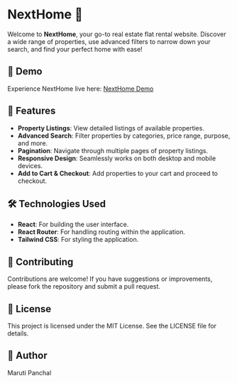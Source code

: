 # NextHome 🏡

Welcome to **NextHome**, your go-to real estate flat rental website. Discover a wide range of properties, use advanced filters to narrow down your search, and find your perfect home with ease!

## 🚀 Demo

Experience NextHome live here: [NextHome Demo](https://your-demo-link.com)

## 📜 Features

- **Property Listings**: View detailed listings of available properties.
- **Advanced Search**: Filter properties by categories, price range, purpose, and more.
- **Pagination**: Navigate through multiple pages of property listings.
- **Responsive Design**: Seamlessly works on both desktop and mobile devices.
- **Add to Cart & Checkout**: Add properties to your cart and proceed to checkout.

## 🛠️ Technologies Used

- **React**: For building the user interface.
- **React Router**: For handling routing within the application.
- **Tailwind CSS**: For styling the application.

## 🤝 Contributing

Contributions are welcome! If you have suggestions or improvements, please fork the repository and submit a pull request.

## 📄 License

This project is licensed under the MIT License. See the LICENSE file for details.

## 👤 Author

Maruti Panchal
